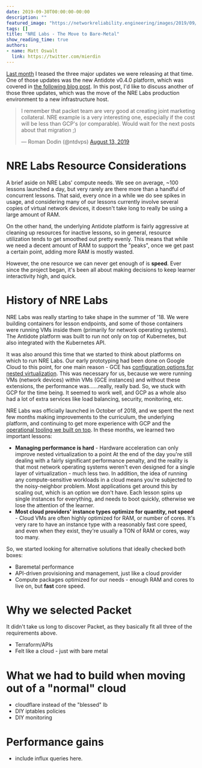 ```yaml
---
date: 2019-09-30T00:00:00-00:00
description: ""
featured_image: "https://networkreliability.engineering/images/2019/09/antidotev040.png"
tags: []
title: "NRE Labs - The Move to Bare-Metal"
show_reading_time: true
authors:
- name: Matt Oswalt
  link: https://twitter.com/mierdin
---
```


[Last month](https://networkreliability.engineering/2019/08/big-update---new-platform-new-curriculum-new-infrastructure/) I teased the three major updates we were releasing at that time. One of those updates was the new Antidote v0.4.0 platform, which was covered in [the following blog post](https://networkreliability.engineering/2019/09/antidote-platform-v0.4.0-overview/). In this post, I'd like to discuss another of those three updates, which was the move of the NRE Labs production environment to a new infrastructure host.

<blockquote class="twitter-tweet"><p lang="en" dir="ltr">I remember that packet team are very good at creating joint marketing collateral. NRE example is a very interesting one, especially if the cost will be less than GCP&#39;s (or comparable). Would wait for the next posts about that migration ;)</p>&mdash; Roman Dodin (@ntdvps) <a href="https://twitter.com/ntdvps/status/1161177436295442432?ref_src=twsrc%5Etfw">August 13, 2019</a></blockquote> <script async src="https://platform.twitter.com/widgets.js" charset="utf-8"></script> 

# NRE Labs Resource Considerations

A brief aside on NRE Labs' compute needs. We see on average, ~100 lessons launched a day, but very rarely are there more than a handful of concurrent lessons. That said, every once in a while we do see spikes in usage, and considering many of our lessons currently involve several copies of virtual network devices, it doesn't take long to really be using a large amount of RAM.

On the other hand, the underlying Antidote platform is fairly aggressive at cleaning up resources for inactive lessons, so in general, resource utilization tends to get smoothed out pretty evenly. This means that while we need a decent amount of RAM to support the "peaks", once we get past a certain point, adding more RAM is mostly wasted.

However, the one resource we can never get enough of is **speed**. Ever since the project began, it's been all about making decisions to keep learner interactivity high, and quick. 


# History of NRE Labs

NRE Labs was really starting to take shape in the summer of '18. We were building containers for lesson endpoints, and some of those containers were running VMs inside them (primarily for network operating systems). The Antidote platform was built to run not only on top of Kubernetes, but also integrated with the Kubernetes API.

It was also around this time that we started to think about platforms on which to run NRE Labs. Our early prototyping had been done on Google Cloud to this point, for one main reason - GCE has [configuration options for nested virtualization](https://cloud.google.com/compute/docs/instances/enable-nested-virtualization-vm-instances). This was necessary for us, because we were running VMs (network devices) within VMs (GCE instances) and without these extensions, the performance was......really, really bad. So, we stuck with GCP for the time being. It seemed to work well, and GCP as a whole also had a lot of extra services like load balancing, security, monitoring, etc.

NRE Labs was officially launched in October of 2018, and we spent the next few months making improvements to the curriculum, the underlying platform, and continuing to get more experience with GCP and the [operational tooling we built on top](https://github.com/nre-learning/antidote-ops). In these months, we learned two important lessons:


- **Managing performance is hard** - Hardware acceleration can only improve nested virtualization to a point At the end of the day you're still dealing with a fairly significant performance penalty, and the reality is that most network operating systems weren't even designed for a single layer of virtualization - much less two. In addition, the idea of running any compute-sensitive workloads in a cloud means you're subjected to the noisy-neighbor problem. Most applications get around this by scaling out, which is an option we don't have. Each lesson spins up single instances for everything, and needs to boot quickly, otherwise we lose the attention of the learner.
- **Most cloud providers' instance types optimize for quantity, not speed** - Cloud VMs are often highly optimized for RAM, or number of cores. It's very rare to have an instance type with a reasonably fast core speed, and even when they exist, they're usually a TON of RAM or cores, way too many.


So, we started looking for alternative solutions that ideally checked both boxes:

- Baremetal performance
- API-driven provisioning and management, just like a cloud provider
- Compute packages optimized for our needs - enough RAM and cores to live on, but **fast** core speed.

# Why we selected Packet

It didn't take us long to discover Packet, as they basically fit all three of the requirements above.

- Terraform/APIs
- Felt like a cloud - just with bare metal

# What we had to build when moving out of a "normal" cloud

- cloudflare instead of the "blessed" lb
- DIY iptables policies
- DIY monitoring

# Performance gains

- include influx queries here.